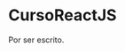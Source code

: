# CursoReactJS
<!--Formato de descripción de repositorios-->
Por ser escrito.
<!----Notas---->
<!----Separador de las notas---->
<!----Directorio con descripción de los programas---->
<!----Separador del directorio con descripción de los programas---->